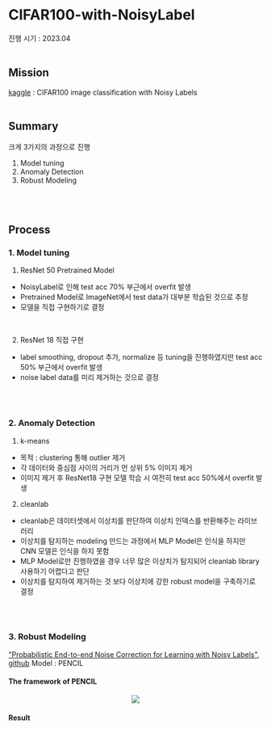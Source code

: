 # CIFAR100-with-NoisyLabel
진행 시기 : 2023.04
<br/> 
<br/>

## Mission
[kaggle](https://www.kaggle.com/c/cifar100-image-classification-with-noisy-labels/data) : CIFAR100 image classification with Noisy Labels
<br/> 
<br/> 

## Summary
크게 3가지의 과정으로 진행<br/> 
1. Model tuning
2. Anomaly Detection
3. Robust Modeling
<br/>
<br/> 

## Process
### **1. Model tuning**
1) ResNet 50 Pretrained Model
- NoisyLabel로 인해 test acc 70% 부근에서 overfit 발생
- Pretrained Model로 ImageNet에서 test data가 대부분 학습된 것으로 추정
- 모델을 직접 구현하기로 결정
<br/>

2) ResNet 18 직접 구현
- label smoothing, dropout 추가, normalize 등 tuning을 진행하였지만 test acc 50% 부근에서 overfit 발생
- noise label data를 미리 제거하는 것으로 결정
<br/> 
<br/>

### **2. Anomaly Detection**
1) k-means
- 목적 : clustering 통해 outlier 제거
- 각 데이터와 중심점 사이의 거리가 먼 상위 5% 이미지 제거
- 이미지 제거 후 ResNet18 구현 모델 학습 시 여전히 test acc 50%에서 overfit 발생

2) cleanlab
- cleanlab은 데이터셋에서 이상치를 판단하여 이상치 인덱스를 반환해주는 라이브러리
- 이상치를 탐지하는 modeling 만드는 과정에서 MLP Model은 인식을 하지만 CNN 모델은 인식을 하지 못함
- MLP Model로만 진행하였을 경우 너무 많은 이상치가 탐지되어 cleanlab library 사용하기 어렵다고 판단
- 이상치를 탐지하여 제거하는 것 보다 이상치에 강한 robust model을 구축하기로 결정
<br/>
<br/>

### **3. Robust Modeling**
["Probabilistic End-to-end Noise Correction for Learning with Noisy Labels"](https://arxiv.org/abs/1903.07788), [github](https://github.com/yikun2019/PENCIL)
Model : PENCIL<br/> 
#### The framework of PENCIL
<p align="center">
  <img src="[이미지URL](https://github.com/yikun2019/PENCIL/raw/master/framework.png)">
</p>

#### Result

